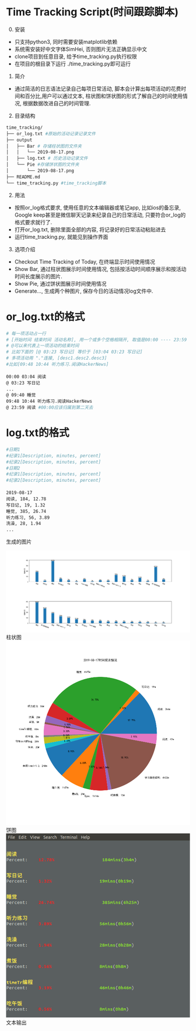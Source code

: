 # Time Tracking Script(时间跟踪脚本)
0. 安装
- 只支持python3, 同时需要安装matplotlib依赖
- 系统需安装好中文字体SimHei, 否则图片无法正确显示中文
- clone项目到任意目录, 给予time_tracking.py执行权限
- 在项目的根目录下运行 ./time_tracking.py即可运行

1. 简介
* 通过简洁的日志语法记录自己每项日常活动, 脚本会计算出每项活动的花费时间和百分比,用户可以通过文本, 柱状图和饼状图的形式了解自己的时间使用情况, 根据数据改进自己的时间管理.

2. 目录结构
```bash
time_tracking/ 
├── or_log.txt #原始的活动记录记录文件
├── output	
│   ├── Bar # 存储柱状图的文件夹
│   │   └── 2019-08-17.png
│   ├── log.txt # 历史活动记录文件
│   └── Pie	#存储饼状图的文件夹
│       └── 2019-08-17.png
├── README.md
└── time_tracking.py #time_tracking脚本

```
2. 用法
- 按照or_log格式要求, 使用任意的文本编辑器或笔记app, 比如ios的备忘录, Google keep甚至是微信聊天记录来纪录自己的日常活动, 只要符合or_log的格式要求就行了.
- 打开or_log.txt, 删除里面全部的内容, 将记录好的日常活动粘贴进去
- 运行time_tracking.py, 就能见到操作界面

3. 选项介绍
- Checkout Time Tracking of Today, 在终端显示时间使用情况
- Show Bar, 通过柱状图展示时间使用情况, 包括按活动时间顺序展示和按活动时间长度展示的图片.
- Show Pie, 通过饼状图展示时间使用情况
- Generate..., 生成两个种图片, 保存今日的活动情况log文件中.


# or_log.txt的格式
```bash
# 每一项活动占一行
# [开始时间 结束时间 活动名称], 用一个或多个空格相隔开, 取值是00:00 ---- 23:59
# @可以来代表上一项活动的结束时间
# 比如下面的 [@ 03:23 写日记] 等价于 [03:04 03:23 写日记] 
# 多项活动用 "."连接, [desc1.desc2.desc3]
#比如[09:48 10:44 听力练习.阅读HackerNews]

00:00 03:04 阅读
@ 03:23 写日记
...
@ 09:40 睡觉
09:48 10:44 听力练习.阅读HackerNews
@ 23:59 阅读 #00:00应该归属到第二天去


```

# log.txt的格式
```bash
#日期1
#纪录1[Description, minutes, percent]
#纪录2[Description, minutes, percent]
#日期2
#纪录1[Description, minutes, percent]
#纪录2[Description, minutes, percent]

2019-08-17
阅读, 184, 12.78
写日记, 19, 1.32
睡觉, 385, 26.74
听力练习, 56, 3.89
洗澡, 28, 1.94
...
```

生成的图片

![柱状图](./src/bar.png)
柱状图
![饼图](./src/pie.png)
饼图
![文本输出](./src/text.png)
文本输出

